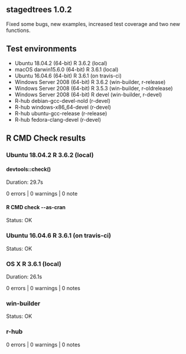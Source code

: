 ## stagedtrees 1.0.2

Fixed some bugs, new examples, increased test coverage and two new functions.

## Test environments

* Ubuntu 18.04.2      (64-bit)  R 3.6.2 (local) 
* macOS darwin15.6.0  (64-bit)  R 3.6.1 (local)
* Ubuntu 16.04.6      (64-bit)  R 3.6.1 (on travis-ci) 
* Windows Server 2008 (64-bit)  R 3.6.2 (win-builder, r-release)
* Windows Server 2008 (64-bit)  R 3.5.3 (win-builder, r-oldrelease)
* Windows Server 2008 (64-bit)  R devel (win-builder, r-devel)
* R-hub debian-gcc-devel-nold (r-devel)
* R-hub windows-x86_64-devel (r-devel)
* R-hub ubuntu-gcc-release (r-release)
* R-hub fedora-clang-devel (r-devel)

## R CMD Check results

### Ubuntu 18.04.2 R 3.6.2 (local) 

#### devtools::check()

Duration: 29.7s

0 errors | 0 warnings | 0 note

#### R CMD check --as-cran

Status: OK

### Ubuntu 16.04.6 R 3.6.1 (on travis-ci)

Status: OK

### OS X R 3.6.1 (local)

Duration: 26.1s

0 errors | 0 warnings | 0 notes

### win-builder

Status: OK

### r-hub

0 errors | 0 warnings | 0 notes